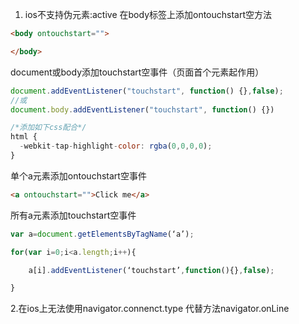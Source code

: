 1. ios不支持伪元素:active
在body标签上添加ontouchstart空方法
```HTML
<body ontouchstart="">

</body>
```

document或body添加touchstart空事件（页面首个元素起作用）
```javascript
document.addEventListener("touchstart", function() {},false);
//或
document.body.addEventListener("touchstart", function() {})

/*添加如下css配合*/
html {
  -webkit-tap-highlight-color: rgba(0,0,0,0);
}
```

单个a元素添加ontouchstart空事件
```html
<a ontouchstart="">Click me</a>
```

所有a元素添加touchstart空事件
```javascript
var a=document.getElementsByTagName(‘a’);

for(var i=0;i<a.length;i++){

    a[i].addEventListener(‘touchstart’,function(){},false);

}
```

2.在ios上无法使用navigator.connenct.type
代替方法navigator.onLine